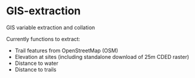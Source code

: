 # GIS-extraction
GIS variable extraction and collation

Currently functions to extract:
- Trail features from OpenStreetMap (OSM)
- Elevation at sites (including standalone download of 25m CDED raster)
- Distance to water
- Distance to trails

